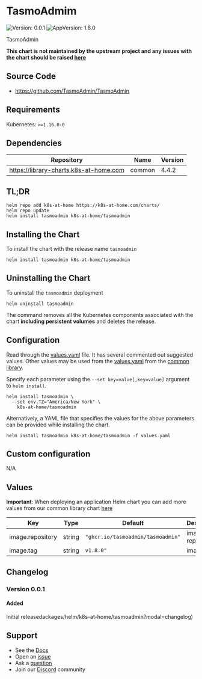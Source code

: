 # TasmoAdmim

![Version: 0.0.1](https://img.shields.io/badge/Version-0.6.0-informational?style=flat-square) ![AppVersion: 1.8.0](https://img.shields.io/badge/AppVersion-3.13.6-informational?style=flat-square)

TasmoAdmin

**This chart is not maintained by the upstream project and any issues with the chart should be raised [here](https://github.com/k8s-at-home/charts/issues/new/choose)**

## Source Code

* <https://github.com/TasmoAdmin/TasmoAdmin>

## Requirements

Kubernetes: `>=1.16.0-0`

## Dependencies

| Repository | Name | Version |
|------------|------|---------|
| https://library-charts.k8s-at-home.com | common | 4.4.2 |

## TL;DR

```console
helm repo add k8s-at-home https://k8s-at-home.com/charts/
helm repo update
helm install tasmoadmin k8s-at-home/tasmoadmin
```

## Installing the Chart

To install the chart with the release name `tasmoadmin`

```console
helm install tasmoadmin k8s-at-home/tasmoadmin
```

## Uninstalling the Chart

To uninstall the `tasmoadmin` deployment

```console
helm uninstall tasmoadmin
```

The command removes all the Kubernetes components associated with the chart **including persistent volumes** and deletes the release.

## Configuration

Read through the [values.yaml](./values.yaml) file. It has several commented out suggested values.
Other values may be used from the [values.yaml](https://github.com/k8s-at-home/library-charts/tree/main/charts/stable/common/values.yaml) from the [common library](https://github.com/k8s-at-home/library-charts/tree/main/charts/stable/common).

Specify each parameter using the `--set key=value[,key=value]` argument to `helm install`.

```console
helm install tasmoadmin \
  --set env.TZ="America/New York" \
    k8s-at-home/tasmoadmin
```

Alternatively, a YAML file that specifies the values for the above parameters can be provided while installing the chart.

```console
helm install tasmoadmin k8s-at-home/tasmoadmin -f values.yaml
```

## Custom configuration

N/A

## Values

**Important**: When deploying an application Helm chart you can add more values from our common library chart [here](https://github.com/k8s-at-home/library-charts/tree/main/charts/stable/common)

| Key | Type | Default | Description |
|-----|------|---------|-------------|
| image.repository | string | `"ghcr.io/tasmoadmin/tasmoadmin"` | image repository |
| image.tag | string | `v1.8.0"` | image tag |


## Changelog

### Version 0.0.1

#### Added

Initial releasedackages/helm/k8s-at-home/tasmoadmin?modal=changelog)

## Support

- See the [Docs](https://docs.k8s-at-home.com/our-helm-charts/getting-started/)
- Open an [issue](https://github.com/k8s-at-home/charts/issues/new/choose)
- Ask a [question](https://github.com/k8s-at-home/organization/discussions)
- Join our [Discord](https://discord.gg/sTMX7Vh) community
